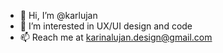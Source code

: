 - 👋 Hi, I’m @karlujan
- 👀 I’m interested in UX/UI design and code
- 📫 Reach me at karinalujan.design@gmail.com
